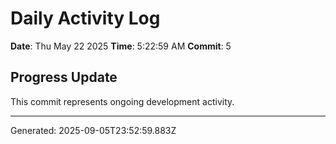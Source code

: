 # Daily Activity Log

**Date**: Thu May 22 2025
**Time**: 5:22:59 AM
**Commit**: 5

## Progress Update

This commit represents ongoing development activity.

---
Generated: 2025-09-05T23:52:59.883Z

